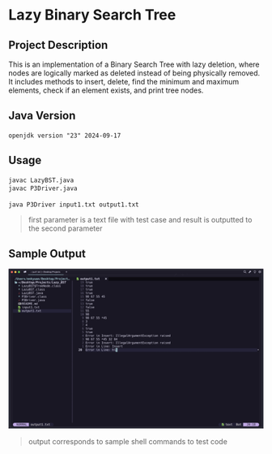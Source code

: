 # Lazy Binary Search Tree

## Project Description

This is an implementation of a Binary Search Tree with lazy deletion, where nodes are logically marked as deleted instead of being physically removed. It includes methods to insert, delete, find the minimum and maximum elements, check if an element exists, and print tree nodes.

## Java Version

```shell
openjdk version "23" 2024-09-17
```

## Usage

```shell
javac LazyBST.java
javac P3Driver.java

java P3Driver input1.txt output1.txt
```

> first parameter is a text file with test case and result is outputted to the second parameter

## Sample Output

![sample output screenshot](./screenshot/sample_output.jpeg)

> output corresponds to sample shell commands to test code

